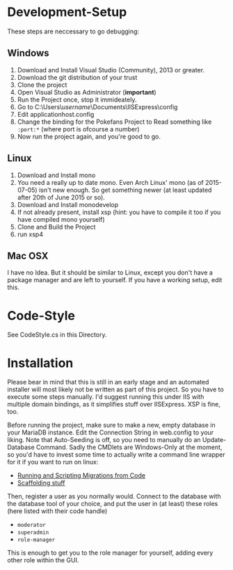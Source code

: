 # Development-Setup

These steps are neccessary to go debugging:
## Windows
1. Download and Install Visual Studio (Community), 2013 or greater.
2. Download the git distribution of your trust
3. Clone the project
4. Open Visual Studio as Administrator (**important**)
5. Run the Project once, stop it immideately.
6. Go to C:\\Users\\*username*\\Documents\\IISExpress\config
7. Edit applicationhost.config
8. Change the binding for the Pokefans Project to Read something like `:port:*` (where port is ofcourse a number)
9. Now run the project again, and you're good to go.

## Linux
1. Download and Install mono
2. You need a really up to date mono. Even Arch Linux' mono (as of 2015-07-05) isn't new enough. So get something newer (at least updated after 20th of June 2015 or so).
2. Download and Install monodevelop
3. If not already present, install xsp (hint: you have to compile it too if you have compiled mono yourself)
4. Clone and Build the Project
5. run xsp4

## Mac OSX
I have no Idea. But it should be similar to Linux, except you don't have a package manager and are left to yourself. If you have a working setup, edit this.

# Code-Style
See CodeStyle.cs in this Directory.

# Installation
Please bear in mind that this is still in an early stage and an automated installer will most likely not be written as part of this project. So you have to execute some steps manually. I'd suggest running this under IIS with multiple domain bindings, as it simplifies stuff over IISExpress. XSP is fine, too.

Before running the project, make sure to make a new, empty database in your MariaDB instance. Edit the Connection String in web.config to your liking. Note that Auto-Seeding is off, so you need to manually do an Update-Database Command. Sadly the CMDlets are Windows-Only at the moment, so you'd have to invest some time to actually write a command line wrapper for it if you want to run on linux:

* [Running and Scripting Migrations from Code](http://romiller.com/2012/02/09/running-scripting-migrations-from-code/)
* [Scaffolding stuff](http://stackoverflow.com/questions/20374783/enable-entity-framework-migrations-in-mono)

Then, register a user as you normally would. Connect to the database with the database tool of your choice, and put the user in (at least) these roles (here listed with their code handle)
* `moderator`
* `superadmin`
* `role-manager`

This is enough to get you to the role manager for yourself, adding every other role within the GUI.